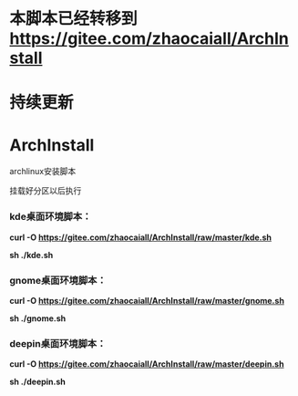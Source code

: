 # 本脚本已经转移到  https://gitee.com/zhaocaiall/ArchInstall
# 持续更新

# ArchInstall
archlinux安装脚本



挂载好分区以后执行


###  **kde桌面环境脚本：** 

 **curl -O https://gitee.com/zhaocaiall/ArchInstall/raw/master/kde.sh** 


 **sh ./kde.sh** 


###  **gnome桌面环境脚本：** 

 **curl -O https://gitee.com/zhaocaiall/ArchInstall/raw/master/gnome.sh** 


 **sh ./gnome.sh** 


###  **deepin桌面环境脚本：** 

 **curl -O https://gitee.com/zhaocaiall/ArchInstall/raw/master/deepin.sh** 


 **sh ./deepin.sh** 






